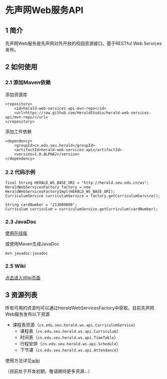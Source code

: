 先声网Web服务API
==============
1 简介
------
先声网Web服务是先声网对外开放的校园资源接口。基于RESTful Web Services发布。

2 如何使用
----------
### 2.1 添加Maven依赖
添加资源库

    <repository>
        <id>herald-web-services-api-mvn-repo</id>
        <url>https://raw.github.com/HeraldStudio/herald-web-services-api/mvn-repo/</url>
    </repository>

添加工件依赖

    <dependency>
        <groupId>cn.edu.seu.herald</groupId>
        <artifactId>herald-web-services-api</artifactId>
        <version>1.0.ALPHA2</version>
    </dependency>

### 2.2 代码示例

    final String HERALD_WS_BASE_URI = "http://herald.seu.edu.cn/ws";
    HeraldWebServicesFactory factory = new HeraldWebServicesFactoryImpl(HERALD_WS_BASE_URI);
    CurriculumService curriculumService = factory.getCurriculumService();
    
    String cardNumber = "213000000";
    Curriculum curriculum = curriculumService.getCurriculum(cardNumber);

### 2.3 JavaDoc
[使用在线版](http://heraldstudio.github.io/herald-web-services-api/docs)

或使用Maven生成JavaDoc

    mvn javadoc:javadoc

### 2.5 Wiki
[点击进入Wiki页面](https://github.com/HeraldStudio/herald-web-services-api/wiki)

3 资源列表
----------
所有可用的资源均可以通过HeraldWebServicesFactory中获取。目前先声网Web服务发布以下资源

* 课程表资源（``` cn.edu.seu.herald.ws.api.CurriculumService ```）
    * 课程表（``` cn.edu.seu.herald.ws.api.Curriculum ```）
    * 时间表（``` cn.edu.seu.herald.ws.api.TimeTable ```）
    * 行程安排（``` cn.edu.seu.herald.ws.api.Schedule ```）
    * 下节课（``` cn.edu.seu.herald.ws.api.Attendance ```）

使用方法详见[wiki](https://github.com/HeraldStudio/herald-web-services-api/wiki)

（目前处于开发初期，敬请期待更多资源…）
